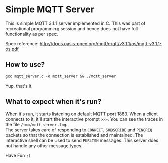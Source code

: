 # Simple MQTT Server

This is simple MQTT 3.1.1 server implemented in C. This was part of recreational programming session and hence does not have full functionality as per spec.

Spec reference: http://docs.oasis-open.org/mqtt/mqtt/v3.1.1/os/mqtt-v3.1.1-os.pdf


## How to use?

```
gcc mqtt_server.c -o mqtt_server && ./mqtt_server
```
Yup, that's it.

## What to expect when it's run?

When it's run, it starts listening on default MQTT port 1883. When a client connects to it, it'll start the interactive prompt `>>>`.
You can see the traces in the file `/tmp/mqtt_server.log`.  
The server takes care of responding to `CONNECT`, `SUBSCRIBE` and `PINGREQ` packets so that the connection is established and maintained. The interactive shell can be used to send `PUBLISH` messages. This server does not handle any other message types.

Have Fun `;)`